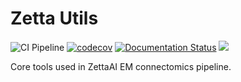# Zetta Utils

![CI Pipeline](https://github.com/ZettaAI/ztutils/actions/workflows/pytest.yaml/badge.svg)
[![codecov](https://codecov.io/gh/ZettaAI/zetta_utils/branch/main/graph/badge.svg?token=MGT3MDVTYZ)](https://codecov.io/gh/ZettaAI/zetta_utils)
[![Documentation Status](https://readthedocs.org/projects/zetta-utils/badge/?version=latest)](https://zetta-utils.readthedocs.io/en/latest/?badge=latest)
[![](https://img.shields.io/badge/python-3.8+-blue.svg)](https://www.python.org/downloads)      

Core tools used in ZettaAI EM connectomics pipeline.
